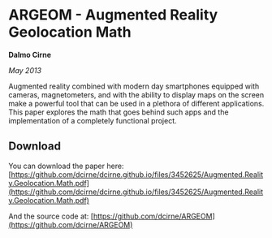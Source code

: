 # ARGEOM - Augmented Reality Geolocation Math

**Dalmo Cirne**

_May 2013_

Augmented reality combined with modern day smartphones equipped with cameras, magnetometers, and with the ability to display maps on the screen make a powerful tool that can be used in a plethora of different applications. This paper explores the math that goes behind such apps and the implementation of a completely functional project.

## Download

You can download the paper here: [https://github.com/dcirne/dcirne.github.io/files/3452625/Augmented.Reality.Geolocation.Math.pdf](https://github.com/dcirne/dcirne.github.io/files/3452625/Augmented.Reality.Geolocation.Math.pdf)

And the source code at: [https://github.com/dcirne/ARGEOM](https://github.com/dcirne/ARGEOM)
